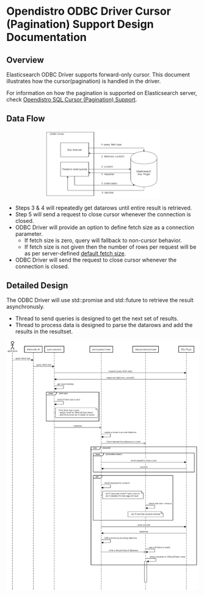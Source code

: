 # Opendistro ODBC Driver Cursor (Pagination) Support Design Documentation

## Overview
Elasticsearch ODBC Driver supports forward-only cursor. This document illustrates how the cursor(pagination) is handled in the driver. 

For information on how the pagination is supported on Elasticsearch server, check [Opendistro SQL Cursor (Pagination) Support](https://github.com/opendistro-for-elasticsearch/sql/blob/master/docs/dev/Pagination.md).

## Data Flow
<p align="center"> 
<img src="img/data_flow.png" width="60%">
</p>

* Steps 3 & 4 will repeatedly get datarows until entire result is retrieved.
* Step 5 will send a request to close cursor whenever the connection is closed.
* ODBC Driver will provide an option to define fetch size as a connection parameter.
  * If fetch size is zero, query will fallback to non-cursor behavior.
  * If fetch size is not given then the number of rows per request will be as per server-defined [default fetch size](https://github.com/opendistro-for-elasticsearch/sql/blob/master/docs/dev/Pagination.md#42-salient-points).
* ODBC Driver will send the request to close cursor whenever the connection is closed.

## Detailed Design

The ODBC Driver will use std::promise and std::future to retrieve the result asynchronusly.

* Thread to send queries is designed to get the next set of results.
* Thread to process data is designed to parse the datarows and add the results in the resultset.

<img src="img/async_result_retrieval.png">

